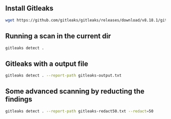 
## Install Gitleaks 

```sh
wget https://github.com/gitleaks/gitleaks/releases/download/v8.18.1/gitleaks_8.18.1_linux_x64.tar.gz && tar -xvzf gitleaks_8.18.1_linux_x64.tar.gz && mv gitleaks /usr/local/bin
```

## Running a scan in the current dir

```sh
gitleaks detect .
```

## Gitleaks with a output file 

```sh
gitleaks detect . --report-path gitleaks-output.txt
```

## Some advanced scanning by reducting the findings 

```sh
gitleaks detect . --report-path gitleaks-redact50.txt --redact=50
```
